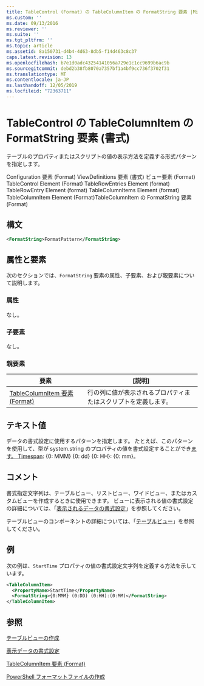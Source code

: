 ```yaml
---
title: TableControl (Format) の TableColumnItem の FormatString 要素 |Microsoft Docs
ms.custom: ''
ms.date: 09/13/2016
ms.reviewer: ''
ms.suite: ''
ms.tgt_pltfrm: ''
ms.topic: article
ms.assetid: 8a150731-d4b4-4d63-8db5-f14d463c8c37
caps.latest.revision: 13
ms.openlocfilehash: b7e1d0adc43254141056a729e1c1cc9699b6ac9b
ms.sourcegitcommit: debd2b38fb8070a7357bf1a4bf9cc736f3702f31
ms.translationtype: MT
ms.contentlocale: ja-JP
ms.lasthandoff: 12/05/2019
ms.locfileid: "72363711"
---
```

# <a name="formatstring-element-for-tablecolumnitem-for-tablecontrol-format"></a>TableControl の TableColumnItem の FormatString 要素 (書式)

テーブルのプロパティまたはスクリプトの値の表示方法を定義する形式パターンを指定します。

Configuration 要素 (Format) ViewDefinitions 要素 (書式) ビュー要素 (Format) TableControl Element (Format) TableRowEntries Element (format) TableRowEntry Element (format) TableColumnItems Element (format) TableColumnItem Element (Format)TableColumnItem の FormatString 要素 (Format)

## <a name="syntax"></a>構文

```xml
<FormatString>FormatPattern</FormatString>
```

## <a name="attributes-and-elements"></a>属性と要素

次のセクションでは、`FormatString` 要素の属性、子要素、および親要素について説明します。

### <a name="attributes"></a>属性

なし。

### <a name="child-elements"></a>子要素

なし。

### <a name="parent-elements"></a>親要素

|要素|[説明]|
|-------------|-----------------|
|[TableColumnItem 要素 (Format)](./tablecolumnitem-element-for-tablecolumnitems-for-tablecontrol-format.md)|行の列に値が表示されるプロパティまたはスクリプトを定義します。|

## <a name="text-value"></a>テキスト値

データの書式設定に使用するパターンを指定します。 たとえば、このパターンを使用して、型が system.string のプロパティの値を書式設定することができ[ます。 Timespan](/dotnet/api/System.TimeSpan): {0: MMM} {0: dd} {0: HH}: {0: mm}。

## <a name="remarks"></a>コメント

書式指定文字列は、テーブルビュー、リストビュー、ワイドビュー、またはカスタムビューを作成するときに使用できます。 ビューに表示される値の書式設定の詳細については、「[表示されるデータの書式設定](./formatting-displayed-data.md)」を参照してください。

テーブルビューのコンポーネントの詳細については、「[テーブルビュー](./creating-a-table-view.md)」を参照してください。

## <a name="example"></a>例

次の例は、`StartTime` プロパティの値の書式設定文字列を定義する方法を示しています。

```xml
<TableColumnItem>
  <PropertyName>StartTime</PropertyName>
  <FormatString>{0:MMM} (0:DD) (0:HH):(0:MM)</FormatString>
</TableColumnItem>
```

## <a name="see-also"></a>参照

[テーブルビューの作成](./creating-a-table-view.md)

[表示データの書式設定](./formatting-displayed-data.md)

[TableColumnItem 要素 (Format)](./tablecolumnitem-element-for-tablecolumnitems-for-tablecontrol-format.md)

[PowerShell フォーマットファイルの作成](./writing-a-powershell-formatting-file.md)
